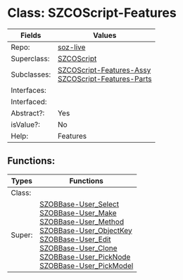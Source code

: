 
# Class:	SZCOScript-Features

| Fields | Values |
| --------- | --------- |
| Repo: | [soz-live](/repos/soz-live.html) |
| Superclass: | [SZCOScript](SZCOScript.html) |
| Subclasses: | [SZCOScript-Features-Assy](SZCOScript-Features-Assy.html) <br> [SZCOScript-Features-Parts](SZCOScript-Features-Parts.html) |
| Interfaces: |  |
| Interfaced: |  |
| Abstract?: | Yes |
| isValue?: | No |
| Help: | Features |


## Functions:

| Types | Functions |
| --------- | --------- |
| Class: |  |
| Super: | [SZOBBase-User_Select](SZOBBase.html) <br> [SZOBBase-User_Make](SZOBBase.html) <br> [SZOBBase-User_Method](SZOBBase.html) <br> [SZOBBase-User_ObjectKey](SZOBBase.html) <br> [SZOBBase-User_Edit](SZOBBase.html) <br> [SZOBBase-User_Clone](SZOBBase.html) <br> [SZOBBase-User_PickNode](SZOBBase.html) <br> [SZOBBase-User_PickModel](SZOBBase.html) |


